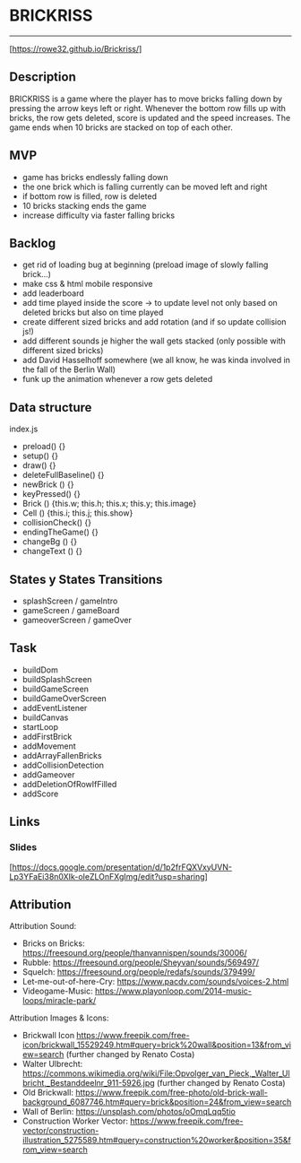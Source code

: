 # BRICKRISS
***
[https://rowe32.github.io/Brickriss/]


## Description

BRICKRISS is a game where the player has to move bricks falling down by pressing the arrow keys left or right. Whenever the bottom row fills up with bricks, the row gets deleted, score is updated and the speed increases. The game ends when 10 bricks are stacked on top of each other.


## MVP

* game has bricks endlessly falling down
* the one brick which is falling currently can be moved left and right
* if bottom row is filled, row is deleted
* 10 bricks stacking ends the game
* increase difficulty via faster falling bricks


## Backlog

* get rid of loading bug at beginning (preload image of slowly falling brick...)
* make css & html mobile responsive
* add leaderboard
* add time played inside the score -> to update level not only based on deleted bricks but also on time played
* create different sized bricks and add rotation (and if so update collision js!)
* add different sounds je higher the wall gets stacked (only possible with different sized bricks)
* add David Hasselhoff somewhere (we all know, he was kinda involved in the fall of the Berlin Wall)
* funk up the animation whenever a row gets deleted


## Data structure

index.js
* preload() {}
* setup() {}
* draw() {}
* deleteFullBaseline() {}
* newBrick () {}
* keyPressed() {}
* Brick () {this.w; this.h; this.x; this.y; this.image}
* Cell () {this.i; this.j; this.show}
* collisionCheck() {}
* endingTheGame() {}
* changeBg () {}
* changeText () {}

## States y States Transitions

- splashScreen / gameIntro
- gameScreen / gameBoard
- gameoverScreen / gameOver


## Task

* buildDom
* buildSplashScreen
* buildGameScreen
* buildGameOverScreen
* addEventListener
* buildCanvas
* startLoop
* addFirstBrick
* addMovement
* addArrayFallenBricks
* addCollisionDetection
* addGameover
* addDeletionOfRowIfFilled
* addScore

## Links

### Slides
[https://docs.google.com/presentation/d/1p2frFQXVxyUVN-Lp3YFaEi38n0XIk-oIeZLOnFXgImg/edit?usp=sharing]

## Attribution

Attribution Sound:

* Bricks on Bricks: https://freesound.org/people/thanvannispen/sounds/30006/
* Rubble: https://freesound.org/people/Sheyvan/sounds/569497/
* Squelch: https://freesound.org/people/redafs/sounds/379499/
* Let-me-out-of-here-Cry: https://www.pacdv.com/sounds/voices-2.html
* Videogame-Music: https://www.playonloop.com/2014-music-loops/miracle-park/

Attribution Images & Icons:

* Brickwall Icon https://www.freepik.com/free-icon/brickwall_15529249.htm#query=brick%20wall&position=13&from_view=search (further changed by Renato Costa)
* Walter Ulbrecht: https://commons.wikimedia.org/wiki/File:Opvolger_van_Pieck,_Walter_Ulbricht,_Bestanddeelnr_911-5926.jpg (further changed by Renato Costa)
* Old Brickwall: https://www.freepik.com/free-photo/old-brick-wall-background_6087746.htm#query=brick&position=24&from_view=search 
* Wall of Berlin: https://unsplash.com/photos/oOmqLqq5tio
* Construction Worker Vector: https://www.freepik.com/free-vector/construction-illustration_5275589.htm#query=construction%20worker&position=35&from_view=search
